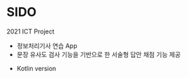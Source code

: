 # SIDO
2021 ICT Project      
- 정보처리기사 연습 App
- 문장 유사도 검사 기능을 기반으로 한 서술형 답안 채점 기능 제공           

* Kotlin version
